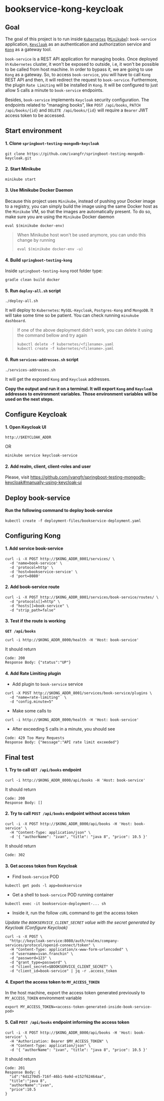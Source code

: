 # bookservice-kong-keycloak

## Goal

The goal of this project is to run inside [`Kubernetes`](https://kubernetes.io) ([`Minikube`](https://github.com/kubernetes/minikube)): `book-service` application, [`Keycloak`](https://www.keycloak.org) as an authentication and authorization service and [`Kong`](https://konghq.com) as a gateway tool.

`book-service` is a REST API application for managing books. Once deployed in `Kubernetes` cluster, it won't be exposed to outside, i.e, it won't be possible to be called from host machine. In order to bypass it, we are going to use `Kong` as a gateway. So, to access `book-service`, you will have to call `Kong` REST API and then, it will redirect the request to `book-service`. Furthermore, the plugin `Rate Limiting` will be installed in `Kong`. It will be configured to just allow 5 calls a minute to `book-service` endpoints.

Besides, `book-service` implements `Keycloak` security configuration. The endpoints related to "managing books", like `POST /api/books`, `PATCH /api/books/{id}` and `DELETE /api/books/{id}` will require a `Bearer` JWT access token to be accessed.

## Start environment

#### 1. Clone `springboot-testing-mongodb-keycloak`

```
git clone https://github.com/ivangfr/springboot-testing-mongodb-keycloak.git
```

#### 2. Start Minikube

```
minikube start
```

#### 3. Use Minikube Docker Daemon

Because this project uses `Minikube`, instead of pushing your Docker image to a registry, you can simply build the image using the same Docker host as the `Minikube` VM, so that the images are automatically present. To do so, make sure you are using the `Minikube` Docker daemon
```
eval $(minikube docker-env)
```

> When Minikube host won't be used anymore, you can undo this change by running   
> ```
> eval $(minikube docker-env -u)
> ```

#### 4. Build `springboot-testing-kong`

Inside `sptingboot-testing-kong` root folder type:
```
gradle clean build docker
```

#### 5. Run `deploy-all.sh` script

```
./deploy-all.sh
```

It will deploy to `Kubernetes`: `MySQL-Keycloak`, `Postgres-Kong` and `MongoDB`. It will take some time so be patient. You can check running `minukube dashboard`.

> If one of the above deployment didn't work, you can delete it using the command bellow and try again
> ```
> kubectl delete -f kubernetes/<filename>.yaml
> kubectl create -f kubernetes/<filename>.yaml
> ```

#### 6. Run `services-addresses.sh` script

```
./services-addresses.sh
```

It will get the exposed `Kong` and `Keycloak` addresses. 

**Copy the output and run it on a terminal. It will export `Kong` and `Keycloak` addresses to environment variables. Those environment variables will be used on the next steps.**

## Configure Keycloak

#### 1. Open Keycloak UI

```
http://$KEYCLOAK_ADDR
```
OR
```
minikube service keycloak-service
```

#### 2. Add realm, client, client-roles and user

Please, visit https://github.com/ivangfr/springboot-testing-mongodb-keycloak#manually-using-keycloak-ui

## Deploy book-service

#### Run the following command to deploy book-service

```
kubectl create -f deployment-files/bookservice-deployment.yaml
```

## Configuring Kong

#### 1. Add service book-service

```
curl -i -X POST http://$KONG_ADDR_8001/services/ \
  -d 'name=book-service' \
  -d 'protocol=http' \
  -d 'host=bookservice-service' \
  -d 'port=8080'
```

#### 2. Add book-service route

```
curl -i -X POST http://$KONG_ADDR_8001/services/book-service/routes/ \
  -d "protocols[]=http" \
  -d "hosts[]=book-service" \
  -d "strip_path=false"
```

#### 3. Test if the route is working

**`GET /api/books`**

```
curl -i http://$KONG_ADDR_8000/health -H 'Host: book-service'
```

It should return

```
Code: 200
Response Body: {"status":"UP"}
```

#### 4. Add Rate Limiting plugin

- Add plugin to `book-service` service

```
curl -X POST http://$KONG_ADDR_8001/services/book-service/plugins \
  -d "name=rate-limiting"  \
  -d "config.minute=5"
```

- Make some calls to

```
curl -i http://$KONG_ADDR_8000/health -H 'Host: book-service'
```

- After exceeding 5 calls in a minute, you should see

```
Code: 429 Too Many Requests
Response Body: {"message":"API rate limit exceeded"}
```

## Final test

#### 1. Try to call `GET /api/books` endpoint
```
curl -i http://$KONG_ADDR_8000/api/books -H 'Host: book-service'
```

It should return

```
Code: 200
Response Body: []
```

#### 2. Try to call `POST /api/books` endpoint without access token

```
curl -i -X POST http://$KONG_ADDR_8000/api/books -H 'Host: book-service' \
  -H "Content-Type: application/json" \
  -d '{ "authorName": "ivan", "title": "java 8", "price": 10.5 }'
```

It should return

```
Code: 302
```

#### 3. Get access token from Keycloak

- Find `book-service` POD

```
kubectl get pods -l app=bookservice
```

- Get a shell to `book-service` POD running container

```
kubectl exec -it bookservice-deployment-... sh
```

- Inside it, run the follow `cURL` command to get the access token

*Update the `BOOKSERVICE_CLIENT_SECRET` value with the secret generated by Keycloak (Configure Keycloak)*

```
curl -s -X POST \
  "http://keycloak-service:8080/auth/realms/company-services/protocol/openid-connect/token" \
  -H "Content-Type: application/x-www-form-urlencoded" \
  -d "username=ivan.franchin" \
  -d "password=123" \
  -d "grant_type=password" \
  -d "client_secret=$BOOKSERVICE_CLIENT_SECRET" \
  -d "client_id=book-service" | jq -r .access_token
```

#### 4. Export the access token to `MY_ACCESS_TOKEN`

In the host machine, export the access token generated previously to `MY_ACCESS_TOKEN` environment variable

```
export MY_ACCESS_TOKEN=<access-token-generated-inside-book-service-pod>
```

#### 5. Call `POST /api/books` endpoint informing the access token

```
curl -i -X POST http://$KONG_ADDR_8000/api/books -H 'Host: book-service' \
  -H "Authorization: Bearer $MY_ACCESS_TOKEN" \
  -H "Content-Type: application/json" \
  -d '{ "authorName": "ivan", "title": "java 8", "price": 10.5 }'
```

It should return

```
Code: 201
Response Body: {
  "id":"6d1270d5-716f-46b1-9a9d-e152f62464aa",
  "title":"java 8",
  "authorName":"ivan",
  "price":10.5
}
```
